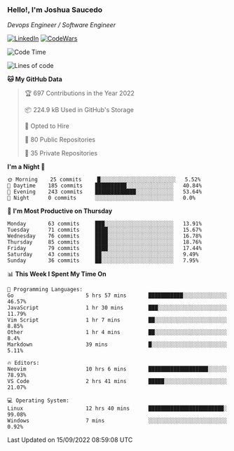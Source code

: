 ### Hello!, I'm Joshua Saucedo
*Devops Engineer / Software Engineer*  

[![LinkedIn](https://img.shields.io/badge/LinkedIn-0073b1?logo=linkedin&style=flat-square&logoColor=white)](https://www.linkedin.com/in/joshua-nathanael-saucedo-uriarte-bb0336169/)
[![CodeWars](https://www.codewars.com/users/joshuansu0897/badges/micro)](https://www.codewars.com/users/joshuansu0897)

<!--START_SECTION:waka-->
![Code Time](http://img.shields.io/badge/Code%20Time-242%20hrs%2052%20mins-blue)

![Lines of code](https://img.shields.io/badge/From%20Hello%20World%20I%27ve%20Written-2%20Million%20lines%20of%20code-blue)

**🐱 My GitHub Data** 

> 🏆 697 Contributions in the Year 2022
 > 
> 📦 224.9 kB Used in GitHub's Storage 
 > 
> 💼 Opted to Hire
 > 
> 📜 80 Public Repositories 
 > 
> 🔑 35 Private Repositories  
 > 
**I'm a Night 🦉** 

```text
🌞 Morning    25 commits     █░░░░░░░░░░░░░░░░░░░░░░░░   5.52% 
🌆 Daytime    185 commits    ██████████░░░░░░░░░░░░░░░   40.84% 
🌃 Evening    243 commits    █████████████░░░░░░░░░░░░   53.64% 
🌙 Night      0 commits      ░░░░░░░░░░░░░░░░░░░░░░░░░   0.0%

```
📅 **I'm Most Productive on Thursday** 

```text
Monday       63 commits     ███░░░░░░░░░░░░░░░░░░░░░░   13.91% 
Tuesday      71 commits     ████░░░░░░░░░░░░░░░░░░░░░   15.67% 
Wednesday    76 commits     ████░░░░░░░░░░░░░░░░░░░░░   16.78% 
Thursday     85 commits     ████░░░░░░░░░░░░░░░░░░░░░   18.76% 
Friday       79 commits     ████░░░░░░░░░░░░░░░░░░░░░   17.44% 
Saturday     43 commits     ██░░░░░░░░░░░░░░░░░░░░░░░   9.49% 
Sunday       36 commits     ██░░░░░░░░░░░░░░░░░░░░░░░   7.95%

```


📊 **This Week I Spent My Time On** 

```text
💬 Programming Languages: 
Go                       5 hrs 57 mins       ███████████░░░░░░░░░░░░░░   46.57% 
JavaScript               1 hr 30 mins        ███░░░░░░░░░░░░░░░░░░░░░░   11.79% 
Vim Script               1 hr 7 mins         ██░░░░░░░░░░░░░░░░░░░░░░░   8.85% 
Other                    1 hr 4 mins         ██░░░░░░░░░░░░░░░░░░░░░░░   8.4% 
Markdown                 39 mins             █░░░░░░░░░░░░░░░░░░░░░░░░   5.11%

🔥 Editors: 
Neovim                   10 hrs 6 mins       ███████████████████░░░░░░   78.93% 
VS Code                  2 hrs 41 mins       █████░░░░░░░░░░░░░░░░░░░░   21.07%

💻 Operating System: 
Linux                    12 hrs 40 mins      ████████████████████████░   99.08% 
Windows                  7 mins              ░░░░░░░░░░░░░░░░░░░░░░░░░   0.92%

```


 Last Updated on 15/09/2022 08:59:08 UTC
<!--END_SECTION:waka-->
